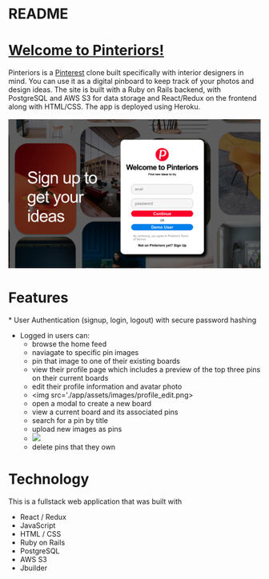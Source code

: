 # README

<h1><a href='https://pinteriors.herokuapp.com/#/' target='_blank'>Welcome to Pinteriors!</a></h1>
Pinteriors is a <a href='https://www.pinterest.com' target='_blank'>Pinterest</a> clone built specifically with interior designers in mind. You can use it as a digital pinboard to keep track of your photos and design ideas. The site is built with a Ruby on Rails backend, with PostgreSQL and AWS S3 for data storage and React/Redux on the frontend along with HTML/CSS. The app is deployed using Heroku.  
<br></br>
<img src='./app/assets/images/pinteriors.png'>
<h1>Features</h1>
* User Authentication (signup, login, logout) with secure password hashing

* Logged in users can:
    * browse the home feed
    * naviagate to specific pin images
    * pin that image to one of their existing boards 
    * view their profile page which includes a preview of the top three pins on their current boards
    * edit their profile information and avatar photo
    * <img src='./app/assets/images/profile_edit.png>
    * open a modal to create a new board 
    * view a current board and its associated pins
    * search for a pin by title
    * upload new images as pins
    * <img src='./app/assets/images/create_pin3.png'>
    * delete pins that they own


<h1>Technology</h1>
This is a fullstack web application that was built with 

* React / Redux
* JavaScript
* HTML / CSS
* Ruby on Rails
* PostgreSQL
* AWS S3
* Jbuilder





